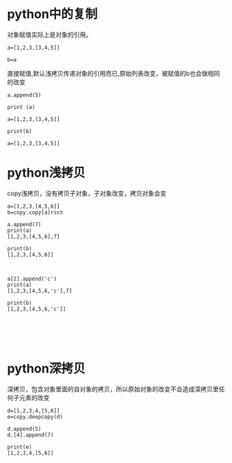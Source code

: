 #  python中的复制

对象赋值实际上是对象的引用。

```
a=[1,2,3,[3,4,5]]

b=a

```

直接赋值,默认浅拷贝传递对象的引用而已,原始列表改变，被赋值的b也会做相同的改变

```
a.append(5)

print (a)

a=[1,2,3,[3,4,5]]

print(b)

a=[1,2,3,[3,4,5]]

```

# python浅拷贝

copy浅拷贝，没有拷贝子对象，子对象改变，拷贝对象会变

```
a=[1,2,3,[4,5,6]]
b=copy.copy[a]rint

a.append(7)
print(a)
[1,2,3,[4,5,6],7]

print(b)
[1,2,3,[4,5,6]]



a[2].append('c')
print(a)
[1,2,3,[4,5,6,'c'],7]

print(b)
[1,2,3,[4,5,6,'c']]






```



#  python深拷贝

深拷贝，包含对象里面的自对象的拷贝，所以原始对象的改变不会造成深拷贝里任何子元素的改变

```
d=[1,2,3,4,[5,6]]
e=copy.deepcopy(d)

d.append(5)
d.[4].append(7)

print(e)
[1,2,3,4,[5,6]]
```





